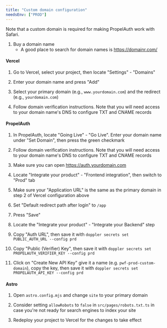 ```yaml
---
title: "Custom domain configuration"
needsEnv: ["PROD"]
---
```


Note that a custom domain is required for making PropelAuth work with Safari.

1. Buy a domain name
   - A good place to search for domain names is <a href="https://domainr.com/" target="_blank">https://domainr.com/</a>

#### Vercel

1. Go to Vercel, select your project, then locate "Settings" - "Domains"

1. Enter your domain name and press "Add"

1. Select your primary domain (e.g., `www.yourdomain.com`) and the redirect (e.g., `yourdomain.com`)

1. Follow domain verification instructions. Note that you will need access to your domain name's DNS to configure TXT and CNAME records

#### PropelAuth

1. In PropelAuth, locate "Going Live" - "Go Live". Enter your domain name under "Set Domain", then press the green checkmark

1. Follow domain verification instructions. Note that you will need access to your domain name's DNS to configure TXT and CNAME records

1. Make sure you can open https://auth.yourdomain.com

1. Locate "Integrate your product" - "Frontend integration", then switch to "Prod" tab

1. Make sure your "Application URL" is the same as the primary domain in step 2 of Vercel configuration above

1. Set "Default redirect path after login" to `/app`

1. Press "Save"

1. Locate the "Integrate your product" - "Integrate your Backend" step

1. Copy "Auth URL", then save it with `doppler secrets set PUBLIC_AUTH_URL --config prd`

1. Copy "Public (Verifier) Key", then save it with `doppler secrets set PROPELAUTH_VERIFIER_KEY --config prd`

1. Click on "Create New API Key" give it a name (e.g. `pwf-prod-custom-domain`), copy the key, then save it with `doppler secrets set PROPELAUTH_API_KEY --config prd`

#### Astro

1. Open `astro.config.mjs` and change `site` to your primary domain

1. Consider setting `allowRobots` to `false` in `src/pages/robots.txt.ts` in case you're not ready for search engines to index your site

1. Redeploy your project to Vercel for the changes to take effect
